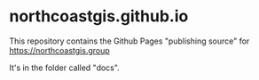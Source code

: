 # northcoastgis.github.io

This repository contains the Github Pages "publishing source" for
https://northcoastgis.group

It's in the folder called "docs".

